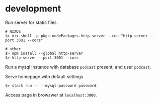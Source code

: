 # development

Run server for static files

    # NIXOS
    $> nix-shell -p pkgs.nodePackages.http-server --run "http-server --port 3001 --cors"
    
    # other
    $> npm install --global http-server
    $> http-server --port 3001 --cors

Run a mysql instance with database `podcast` present, and user `podcast`.

Serve homepage with default settings

    $> stack run -- --mysql-password password

Access page in browswer at `localhost:3000`.
